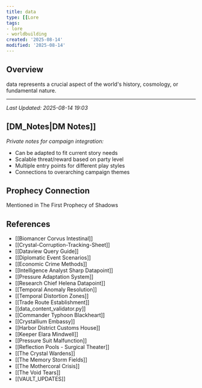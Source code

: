 ```yaml
---
title: data
type: [[Lore
tags:
- lore
- worldbuilding
created: '2025-08-14'
modified: '2025-08-14'
---
```


## Overview

data represents a crucial aspect of the world's history, cosmology, or fundamental nature.

---

*Last Updated: 2025-08-14 19:03*

## [DM_Notes|DM Notes]]

*Private notes for campaign integration:*
- Can be adapted to fit current story needs
- Scalable threat/reward based on party level
- Multiple entry points for different play styles
- Connections to overarching campaign themes

## Prophecy Connection

Mentioned in The First Prophecy of Shadows

## References

- [[Biomancer Corvus Intestinal]]
- [[Crystal-Corruption-Tracking-Sheet]]
- [[Dataview Query Guide]]
- [[Diplomatic Event Scenarios]]
- [[Economic Crime Methods]]
- [[Intelligence Analyst Sharp Datapoint]]
- [[Pressure Adaptation System]]
- [[Research Chief Helena Datapoint]]
- [[Temporal Anomaly Resolution]]
- [[Temporal Distortion Zones]]
- [[Trade Route Establishment]]
- [[data_content_validator.py]]
- [[Commander Typhoon Blackheart]]
- [[Crystallium Embassy]]
- [[Harbor District Customs House]]
- [[Keeper Elara Mindwell]]
- [[Pressure Suit Malfunction]]
- [[Reflection Pools - Surgical Theater]]
- [[The Crystal Wardens]]
- [[The Memory Storm Fields]]
- [[The Mothercoral Crisis]]
- [[The Void Tears]]
- [[VAULT_UPDATES]]

